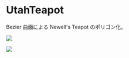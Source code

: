﻿# UtahTeapot

Bezier 曲面による Newell's Teapot のポリゴン化。

![](https://bytebucket.org/LUXOPHIA/utahteapot/raw/68cfb276d3981372d0e8d4567e2207e1449ad893/--------/_SCREENSHOT/UtahTeapot-8.png)

![](https://bytebucket.org/LUXOPHIA/utahteapot/raw/68cfb276d3981372d0e8d4567e2207e1449ad893/--------/_SCREENSHOT/UtahTeapot-16.png)